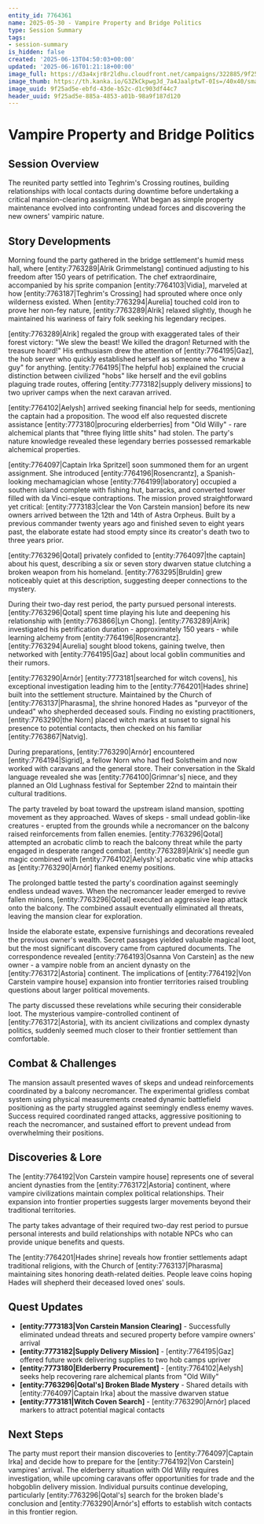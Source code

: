 ```yaml
---
entity_id: 7764361
name: 2025-05-30 - Vampire Property and Bridge Politics
type: Session Summary
tags:
- session-summary
is_hidden: false
created: '2025-06-13T04:50:03+00:00'
updated: '2025-06-16T01:21:18+00:00'
image_full: https://d3a4xjr8r2ldhu.cloudfront.net/campaigns/322885/9f25ad5e-ebfd-43de-b52c-d1c903df44c7.png
image_thumb: https://th.kanka.io/G3ZkCkpwgJd_7a4JaalptwT-0Is=/40x40/smart/src/campaigns/322885/9f25ad5e-ebfd-43de-b52c-d1c903df44c7.png
image_uuid: 9f25ad5e-ebfd-43de-b52c-d1c903df44c7
header_uuid: 9f25ad5e-885a-4853-a01b-98a9f187d120
---
```


# Vampire Property and Bridge Politics

## Session Overview

The reunited party settled into Teghrim's Crossing routines, building relationships with local contacts during downtime before undertaking a critical mansion-clearing assignment. What began as simple property maintenance evolved into confronting undead forces and discovering the new owners' vampiric nature.

## Story Developments

Morning found the party gathered in the bridge settlement's humid mess hall, where [entity:7763289|Alrik Grimmelstang] continued adjusting to his freedom after 150 years of petrification. The chef extraordinaire, accompanied by his sprite companion [entity:7764103|Vidia], marveled at how [entity:7763187|Teghrim's Crossing] had sprouted where once only wilderness existed. When [entity:7763294|Aurelia] touched cold iron to prove her non-fey nature, [entity:7763289|Alrik] relaxed slightly, though he maintained his wariness of fairy folk seeking his legendary recipes.

[entity:7763289|Alrik] regaled the group with exaggerated tales of their forest victory: "We slew the beast! We killed the dragon! Returned with the treasure hoard!" His enthusiasm drew the attention of [entity:7764195|Gaz], the hob server who quickly established herself as someone who "knew a guy" for anything. [entity:7764195|The helpful hob] explained the crucial distinction between civilized "hobs" like herself and the evil goblins plaguing trade routes, offering [entity:7773182|supply delivery missions] to two upriver camps when the next caravan arrived.

[entity:7764102|Aelysh] arrived seeking financial help for seeds, mentioning the captain had a proposition. The wood elf also requested discrete assistance [entity:7773180|procuring elderberries] from "Old Willy" - rare alchemical plants that "three flying little shits" had stolen. The party's nature knowledge revealed these legendary berries possessed remarkable alchemical properties.

[entity:7764097|Captain Irka Spritzel] soon summoned them for an urgent assignment. She introduced [entity:7764196|Rosencrantz], a Spanish-looking mechamagician whose [entity:7764199|laboratory] occupied a southern island complete with fishing hut, barracks, and converted tower filled with da Vinci-esque contraptions. The mission proved straightforward yet critical: [entity:7773183|clear the Von Carstein mansion] before its new owners arrived between the 12th and 14th of Astra Orpheus. Built by a previous commander twenty years ago and finished seven to eight years past, the elaborate estate had stood empty since its creator's death two to three years prior.

[entity:7763296|Qotal] privately confided to [entity:7764097|the captain] about his quest, describing a six or seven story dwarven statue clutching a broken weapon from his homeland. [entity:7763295|Bruldin] grew noticeably quiet at this description, suggesting deeper connections to the mystery.

During their two-day rest period, the party pursued personal interests. [entity:7763296|Qotal] spent time playing his lute and deepening his relationship with [entity:7763866|Lyn Chong]. [entity:7763289|Alrik] investigated his petrification duration - approximately 150 years - while learning alchemy from [entity:7764196|Rosencrantz]. [entity:7763294|Aurelia] sought blood tokens, gaining twelve, then networked with [entity:7764195|Gaz] about local goblin communities and their rumors.

[entity:7763290|Arnór] [entity:7773181|searched for witch covens], his exceptional investigation leading him to the [entity:7764201|Hades shrine] built into the settlement structure. Maintained by the Church of [entity:7763137|Pharasma], the shrine honored Hades as "purveyor of the undead" who shepherded deceased souls. Finding no existing practitioners, [entity:7763290|the Norn] placed witch marks at sunset to signal his presence to potential contacts, then checked on his familiar [entity:7763867|Natvig].

During preparations, [entity:7763290|Arnór] encountered [entity:7764194|Sigrid], a fellow Norn who had fled Solstheim and now worked with caravans and the general store. Their conversation in the Skald language revealed she was [entity:7764100|Grimnar's] niece, and they planned an Old Lughnass festival for September 22nd to maintain their cultural traditions.

The party traveled by boat toward the upstream island mansion, spotting movement as they approached. Waves of skeps - small undead goblin-like creatures - erupted from the grounds while a necromancer on the balcony raised reinforcements from fallen enemies. [entity:7763296|Qotal] attempted an acrobatic climb to reach the balcony threat while the party engaged in desperate ranged combat. [entity:7763289|Alrik's] needle gun magic combined with [entity:7764102|Aelysh's] acrobatic vine whip attacks as [entity:7763290|Arnór] flanked enemy positions.

The prolonged battle tested the party's coordination against seemingly endless undead waves. When the necromancer leader emerged to revive fallen minions, [entity:7763296|Qotal] executed an aggressive leap attack onto the balcony. The combined assault eventually eliminated all threats, leaving the mansion clear for exploration.

Inside the elaborate estate, expensive furnishings and decorations revealed the previous owner's wealth. Secret passages yielded valuable magical loot, but the most significant discovery came from captured documents. The correspondence revealed [entity:7764193|Osanna Von Carstein] as the new owner - a vampire noble from an ancient dynasty on the [entity:7763172|Astoria] continent. The implications of [entity:7764192|Von Carstein vampire house] expansion into frontier territories raised troubling questions about larger political movements.

The party discussed these revelations while securing their considerable loot. The mysterious vampire-controlled continent of [entity:7763172|Astoria], with its ancient civilizations and complex dynasty politics, suddenly seemed much closer to their frontier settlement than comfortable.

## Combat & Challenges

The mansion assault presented waves of skeps and undead reinforcements coordinated by a balcony necromancer. The experimental gridless combat system using physical measurements created dynamic battlefield positioning as the party struggled against seemingly endless enemy waves. Success required coordinated ranged attacks, aggressive positioning to reach the necromancer, and sustained effort to prevent undead from overwhelming their positions.

## Discoveries & Lore

The [entity:7764192|Von Carstein vampire house] represents one of several ancient dynasties from the [entity:7763172|Astoria] continent, where vampire civilizations maintain complex political relationships. Their expansion into frontier properties suggests larger movements beyond their traditional territories.

The party takes advantage of their required two-day rest period to pursue personal interests and build relationships with notable NPCs who can provide unique benefits and quests.

The [entity:7764201|Hades shrine] reveals how frontier settlements adapt traditional religions, with the Church of [entity:7763137|Pharasma] maintaining sites honoring death-related deities. People leave coins hoping Hades will shepherd their deceased loved ones' souls.

## Quest Updates

- **[entity:7773183|Von Carstein Mansion Clearing]** - Successfully eliminated undead threats and secured property before vampire owners' arrival
- **[entity:7773182|Supply Delivery Mission]** - [entity:7764195|Gaz] offered future work delivering supplies to two hob camps upriver
- **[entity:7773180|Elderberry Procurement]** - [entity:7764102|Aelysh] seeks help recovering rare alchemical plants from "Old Willy"
- **[entity:7763296|Qotal's] Broken Blade Mystery** - Shared details with [entity:7764097|Captain Irka] about the massive dwarven statue
- **[entity:7773181|Witch Coven Search]** - [entity:7763290|Arnór] placed markers to attract potential magical contacts

## Next Steps

The party must report their mansion discoveries to [entity:7764097|Captain Irka] and decide how to prepare for the [entity:7764192|Von Carstein] vampires' arrival. The elderberry situation with Old Willy requires investigation, while upcoming caravans offer opportunities for trade and the hobgoblin delivery mission. Individual pursuits continue developing, particularly [entity:7763296|Qotal's] search for the broken blade's conclusion and [entity:7763290|Arnór's] efforts to establish witch contacts in this frontier region.